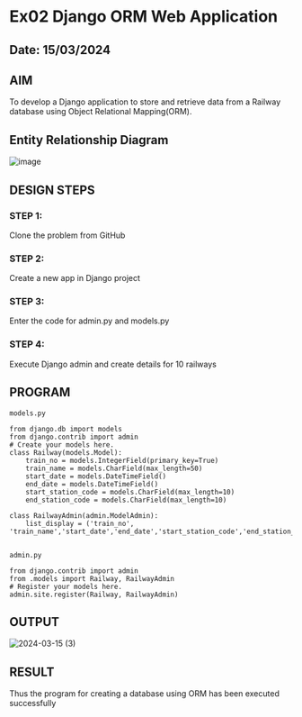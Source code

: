 # Ex02 Django ORM Web Application
## Date: 15/03/2024

## AIM
To develop a Django application to store and retrieve data from a Railway database using Object Relational Mapping(ORM).

## Entity Relationship Diagram

![image](https://github.com/Sabeeha23/ORM/assets/150231876/36f8cdc0-d4d1-46ec-9bf0-83420dbfe76b)


## DESIGN STEPS

### STEP 1:
Clone the problem from GitHub

### STEP 2:
Create a new app in Django project

### STEP 3:
Enter the code for admin.py and models.py

### STEP 4:
Execute Django admin and create details for 10 railways

## PROGRAM
```
models.py

from django.db import models
from django.contrib import admin
# Create your models here.
class Railway(models.Model):
    train_no = models.IntegerField(primary_key=True)
    train_name = models.CharField(max_length=50)
    start_date = models.DateTimeField()
    end_date = models.DateTimeField()
    start_station_code = models.CharField(max_length=10)
    end_station_code = models.CharField(max_length=10)

class RailwayAdmin(admin.ModelAdmin):
    list_display = ('train_no', 'train_name','start_date','end_date','start_station_code','end_station_code')


admin.py

from django.contrib import admin
from .models import Railway, RailwayAdmin
# Register your models here.
admin.site.register(Railway, RailwayAdmin)
```

## OUTPUT

![2024-03-15 (3)](https://github.com/Sabeeha23/ORM/assets/150231876/d0ff0d6e-5e52-46db-8ef5-f73b3b9e47d7)




## RESULT
Thus the program for creating a database using ORM has been executed successfully
